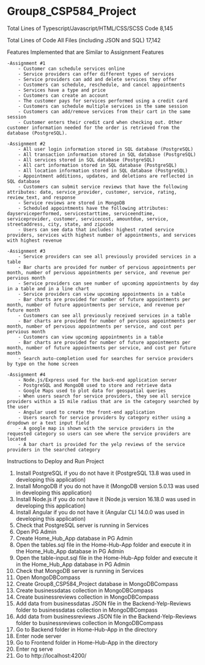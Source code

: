 # Group8_CSP584_Project

Total Lines of Typescript/Javascript/HTML/CSS/SCSS Code
8,145

Total Lines of Code All Files (including JSON and SQL)
17,142


Features Implemented that are Similar to Assignment Features

	-Assignment #1
		- Customer can schedule services online
		- Service providers can offer different types of services
		- Service providers can add and delete services they offer
		- Customers can schedule, reschedule, and cancel appointments
		- Services have a type and price
		- Customers can create an account
		- The customer pays for services performed using a credit card
		- Customers can schedule multiple services in the same session 
		- Customers can add/remove services from their cart in the same session
		- Customer enters their credit card when checking out. Other customer information needed for the order is retrieved from the database (PostgreSQL).
	
	-Assignment #2
		- All user login information stored in SQL database (PostgreSQL)
		- All transaction information stored in SQL database (PostgreSQL)
		- All services stored in SQL database (PostgreSQL)
		- All cart information stored in SQL database (PostgreSQL)
		- All location information stored in SQL database (PostgreSQL)
		- Appointment additions, updates, and deletions are reflected in SQL database
		- Customers can submit service reviews that have the following attributes: date, service_provider, customer, service, rating, review_text, and response
		- Service reviews are stored in MongoDB
		- Scheduled appointments have the following attributes: dayserviceperformed, servicestarttime, serviceendtime, serviceprovider, customer, servicecost, amountdue, service, streetaddress, city, state, and zipcode
		- Users can see data that includes: highest rated service providers, services with highest number of appointments, and services with highest revenue
	
	-Assignment #3
		- Service providers can see all previously provided services in a table
		- Bar charts are provided for number of pervious appointments per month, number of pervious appointments per service, and revenue per pervious month
		- Service providers can see number of upcoming appointments by day in a table and in a line chart
		- Service providers can view upcoming appointments in a table
		- Bar charts are provided for number of future appointments per month, number of future appointments per service, and revenue per future month
		- Customers can see all previously received services in a table
		- Bar charts are provided for number of pervious appointments per month, number of pervious appointments per service, and cost per pervious month
		- Customers can view upcoming appointments in a table
		- Bar charts are provided for number of future appointments per month, number of future appointments per service, and cost per future month
		- Search auto-completion used for searches for service providers by type on the home screen
		
	-Assignment #4
		- Node.js/Express used for the back-end application server
		- PostgreSQL and MongoDB used to store and retrieve data
		- Google Maps used to plot data for geospatial queries
		- When users search for service providers, they see all service providers within a 15 mile radius that are in the category searched by the user 
		- Angular used to create the front-end application
		- Users search for service providers by category either using a dropdown or a text input field
		- A google map is shown with the service providers in the requested category so users can see where the service providers are located
		- A bar chart is provided for the yelp reviews of the service providers in the searched category

Instructions to Deploy and Run Project
1. Install PostgreSQL if you do not have it (PostgreSQL 13.8 was used in developing this application)
2. Install MongoDB if you do not have it (MongoDB version 5.0.13 was used in developing this application)
3. Install Node.js if you do not have it (Node.js version 16.18.0 was used in developing this application)
4. Install Angular if you do not have it (Angular CLI 14.0.0 was used in developing this application)
5. Check that PostgreSQL server is running in Services
6. Open PG Admin
7. Create Home_Hub_App database in PG Admin
8. Open the tables.sql file in the Home-Hub-App folder and execute it in the Home_Hub_App database in PG Admin
9. Open the table-input.sql file in the Home-Hub-App folder and execute it in the Home_Hub_App database in PG Admin
10. Check that MongoDB server is running in Services
11. Open MongoDBCompass
12. Create Group8_CSP584_Project database in MongoDBCompass
13. Create businessdatas collection in MongoDBCompass
14. Create businessreviews collection in MongoDBCompass
15. Add data from businessdatas JSON file in the Backend-Yelp-Reviews folder to businessdatas collection in MongoDBCompass
16. Add data from businessreviews JSON file in the Backend-Yelp-Reviews folder to businessreviews collection in MongoDBCompass
17. Go to Backend folder in Home-Hub-App in the directory
18. Enter node server
19. Go to Frontend folder in Home-Hub-App in the directory
20. Enter ng serve
21. Go to http://localhost:4200/
